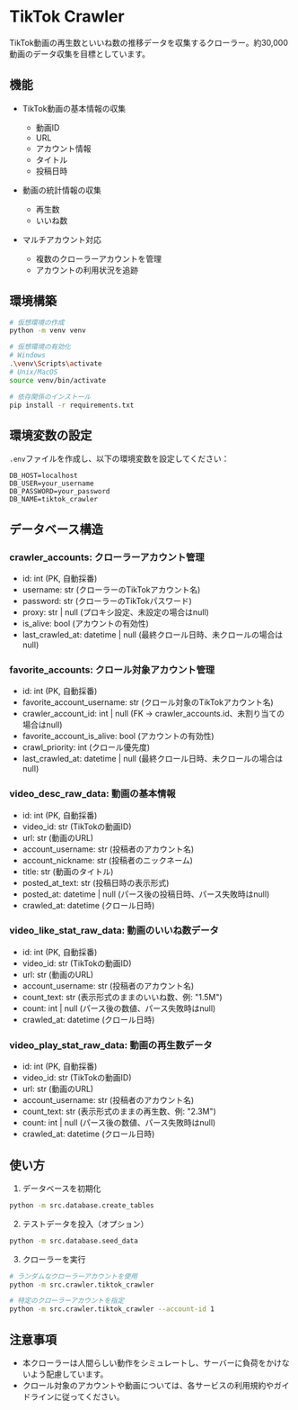 # TikTok Crawler

TikTok動画の再生数といいね数の推移データを収集するクローラー。約30,000動画のデータ収集を目標としています。

## 機能

- TikTok動画の基本情報の収集
  - 動画ID
  - URL
  - アカウント情報
  - タイトル
  - 投稿日時

- 動画の統計情報の収集
  - 再生数
  - いいね数

- マルチアカウント対応
  - 複数のクローラーアカウントを管理
  - アカウントの利用状況を追跡

## 環境構築

```bash
# 仮想環境の作成
python -m venv venv

# 仮想環境の有効化
# Windows
.\venv\Scripts\activate
# Unix/MacOS
source venv/bin/activate

# 依存関係のインストール
pip install -r requirements.txt
```

## 環境変数の設定

`.env`ファイルを作成し、以下の環境変数を設定してください：

```
DB_HOST=localhost
DB_USER=your_username
DB_PASSWORD=your_password
DB_NAME=tiktok_crawler
```

## データベース構造

### crawler_accounts: クローラーアカウント管理
- id: int (PK, 自動採番)
- username: str (クローラーのTikTokアカウント名)
- password: str (クローラーのTikTokパスワード)
- proxy: str | null (プロキシ設定、未設定の場合はnull)
- is_alive: bool (アカウントの有効性)
- last_crawled_at: datetime | null (最終クロール日時、未クロールの場合はnull)

### favorite_accounts: クロール対象アカウント管理
- id: int (PK, 自動採番)
- favorite_account_username: str (クロール対象のTikTokアカウント名)
- crawler_account_id: int | null (FK -> crawler_accounts.id、未割り当ての場合はnull)
- favorite_account_is_alive: bool (アカウントの有効性)
- crawl_priority: int (クロール優先度)
- last_crawled_at: datetime | null (最終クロール日時、未クロールの場合はnull)

### video_desc_raw_data: 動画の基本情報
- id: int (PK, 自動採番)
- video_id: str (TikTokの動画ID)
- url: str (動画のURL)
- account_username: str (投稿者のアカウント名)
- account_nickname: str (投稿者のニックネーム)
- title: str (動画のタイトル)
- posted_at_text: str (投稿日時の表示形式)
- posted_at: datetime | null (パース後の投稿日時、パース失敗時はnull)
- crawled_at: datetime (クロール日時)

### video_like_stat_raw_data: 動画のいいね数データ
- id: int (PK, 自動採番)
- video_id: str (TikTokの動画ID)
- url: str (動画のURL)
- account_username: str (投稿者のアカウント名)
- count_text: str (表示形式のままのいいね数、例: "1.5M")
- count: int | null (パース後の数値、パース失敗時はnull)
- crawled_at: datetime (クロール日時)

### video_play_stat_raw_data: 動画の再生数データ
- id: int (PK, 自動採番)
- video_id: str (TikTokの動画ID)
- url: str (動画のURL)
- account_username: str (投稿者のアカウント名)
- count_text: str (表示形式のままの再生数、例: "2.3M")
- count: int | null (パース後の数値、パース失敗時はnull)
- crawled_at: datetime (クロール日時)

## 使い方

1. データベースを初期化
```bash
python -m src.database.create_tables
```

2. テストデータを投入（オプション）
```bash
python -m src.database.seed_data
```

3. クローラーを実行
```bash
# ランダムなクローラーアカウントを使用
python -m src.crawler.tiktok_crawler

# 特定のクローラーアカウントを指定
python -m src.crawler.tiktok_crawler --account-id 1
```

## 注意事項

- 本クローラーは人間らしい動作をシミュレートし、サーバーに負荷をかけないよう配慮しています。
- クロール対象のアカウントや動画については、各サービスの利用規約やガイドラインに従ってください。
